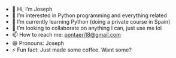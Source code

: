 - 👋 Hi, I’m Joseph
- 👀 I’m interested in Python programming and everything related
- 🌱 I’m currently learning Python (doing a private course in Spain)
- 💞️ I’m looking to collaborate on anything I can, just use me lol
- 📫 How to reach me: pontaeri18@gmail.com
- 😄 Pronouns: Joseph
- ⚡ Fun fact: Just made some coffee. Want some?

<!---
JMGS93/JMGS93 is a ✨ special ✨ repository because its `README.md` (this file) appears on your GitHub profile.
You can click the Preview link to take a look at your changes.
--->
